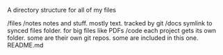 A directory structure for all of my files

/files
  /notes
    notes and stuff. mostly text. tracked by git
  /docs
    symlink to synced files folder. for big files like PDFs
  /code
    each project gets its own folder. some are their own git repos. some are included in this one.
  README.md

